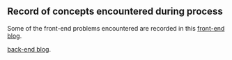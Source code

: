 ## Record of concepts encountered during process

Some of the front-end problems encountered are recorded in this [front-end blog](https://medium.com/@is_code_not_cold/next-%E9%96%8B%E7%99%BC%E9%81%87%E5%88%B0%E5%95%8F%E9%A1%8C%E7%AD%86%E8%A8%98-20d6180b602b).

[back-end blog](https://hackmd.io/@H7lkjK3WTYquMl4v03LjYA/HyMHKyWUkx#JWT).

